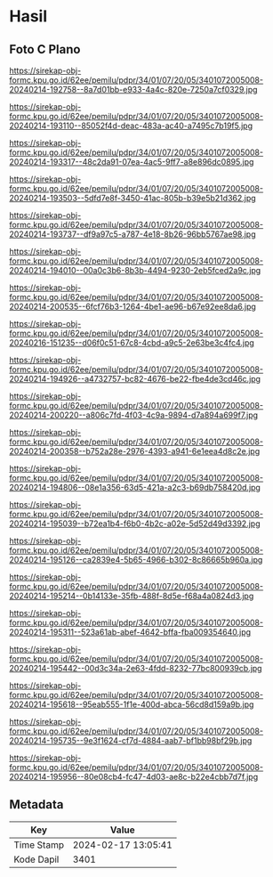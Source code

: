 # Hasil

## Foto C Plano

https://sirekap-obj-formc.kpu.go.id/62ee/pemilu/pdpr/34/01/07/20/05/3401072005008-20240214-192758--8a7d01bb-e933-4a4c-820e-7250a7cf0329.jpg

https://sirekap-obj-formc.kpu.go.id/62ee/pemilu/pdpr/34/01/07/20/05/3401072005008-20240214-193110--85052f4d-deac-483a-ac40-a7495c7b19f5.jpg

https://sirekap-obj-formc.kpu.go.id/62ee/pemilu/pdpr/34/01/07/20/05/3401072005008-20240214-193317--48c2da91-07ea-4ac5-9ff7-a8e896dc0895.jpg

https://sirekap-obj-formc.kpu.go.id/62ee/pemilu/pdpr/34/01/07/20/05/3401072005008-20240214-193503--5dfd7e8f-3450-41ac-805b-b39e5b21d362.jpg

https://sirekap-obj-formc.kpu.go.id/62ee/pemilu/pdpr/34/01/07/20/05/3401072005008-20240214-193737--df9a97c5-a787-4e18-8b26-96bb5767ae98.jpg

https://sirekap-obj-formc.kpu.go.id/62ee/pemilu/pdpr/34/01/07/20/05/3401072005008-20240214-194010--00a0c3b6-8b3b-4494-9230-2eb5fced2a9c.jpg

https://sirekap-obj-formc.kpu.go.id/62ee/pemilu/pdpr/34/01/07/20/05/3401072005008-20240214-200535--6fcf76b3-1264-4be1-ae96-b67e92ee8da6.jpg

https://sirekap-obj-formc.kpu.go.id/62ee/pemilu/pdpr/34/01/07/20/05/3401072005008-20240216-151235--d06f0c51-67c8-4cbd-a9c5-2e63be3c4fc4.jpg

https://sirekap-obj-formc.kpu.go.id/62ee/pemilu/pdpr/34/01/07/20/05/3401072005008-20240214-194926--a4732757-bc82-4676-be22-fbe4de3cd46c.jpg

https://sirekap-obj-formc.kpu.go.id/62ee/pemilu/pdpr/34/01/07/20/05/3401072005008-20240214-200220--a806c7fd-4f03-4c9a-9894-d7a894a699f7.jpg

https://sirekap-obj-formc.kpu.go.id/62ee/pemilu/pdpr/34/01/07/20/05/3401072005008-20240214-200358--b752a28e-2976-4393-a941-6e1eea4d8c2e.jpg

https://sirekap-obj-formc.kpu.go.id/62ee/pemilu/pdpr/34/01/07/20/05/3401072005008-20240214-194806--08e1a356-63d5-421a-a2c3-b69db758420d.jpg

https://sirekap-obj-formc.kpu.go.id/62ee/pemilu/pdpr/34/01/07/20/05/3401072005008-20240214-195039--b72ea1b4-f6b0-4b2c-a02e-5d52d49d3392.jpg

https://sirekap-obj-formc.kpu.go.id/62ee/pemilu/pdpr/34/01/07/20/05/3401072005008-20240214-195126--ca2839e4-5b65-4966-b302-8c86665b960a.jpg

https://sirekap-obj-formc.kpu.go.id/62ee/pemilu/pdpr/34/01/07/20/05/3401072005008-20240214-195214--0b14133e-35fb-488f-8d5e-f68a4a0824d3.jpg

https://sirekap-obj-formc.kpu.go.id/62ee/pemilu/pdpr/34/01/07/20/05/3401072005008-20240214-195311--523a61ab-abef-4642-bffa-fba009354640.jpg

https://sirekap-obj-formc.kpu.go.id/62ee/pemilu/pdpr/34/01/07/20/05/3401072005008-20240214-195442--00d3c34a-2e63-4fdd-8232-77bc800939cb.jpg

https://sirekap-obj-formc.kpu.go.id/62ee/pemilu/pdpr/34/01/07/20/05/3401072005008-20240214-195618--95eab555-1f1e-400d-abca-56cd8d159a9b.jpg

https://sirekap-obj-formc.kpu.go.id/62ee/pemilu/pdpr/34/01/07/20/05/3401072005008-20240214-195735--9e3f1624-cf7d-4884-aab7-bf1bb98bf29b.jpg

https://sirekap-obj-formc.kpu.go.id/62ee/pemilu/pdpr/34/01/07/20/05/3401072005008-20240214-195956--80e08cb4-fc47-4d03-ae8c-b22e4cbb7d7f.jpg


## Metadata

| Key        | Value               |
| ---------- | ------------------- |
| Time Stamp | 2024-02-17 13:05:41 |
| Kode Dapil | 3401                |



